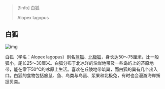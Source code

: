 > [!Info]
> 白狐
> 
> Alopex lagopus
> 
> 


## 白狐

![img](https://bkimg.cdn.bcebos.com/pic/cdbf6c81800a19d894dbcb3839fa828ba61e4636?x-bce-process=image/watermark,image_d2F0ZXIvYmFpa2U5Mg==,g_7,xp_5,yp_5)

白狐（学名：Alopex lagopus）别名[蓝狐](https://baike.baidu.com/item/蓝狐/55174)、[北极狐](https://baike.baidu.com/item/北极狐/1193345)，身长达50～75厘米，比一般狐小，尾长25～30厘米。白狐分布于北冰洋的沿岸地带及一些岛屿上的苔原地带，能在零下50℃的冰原上生活。喜欢在丘陵地带筑巢，而白狐的巢有几个出入口。白狐的食物包括旅鼠、鱼、鸟类与鸟蛋、浆果和北极兔，有时也会漫游海岸捕捉贝类。